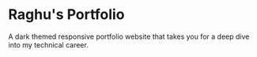 # Raghu's Portfolio
A dark themed responsive portfolio website that takes you for a deep dive into my technical career.
